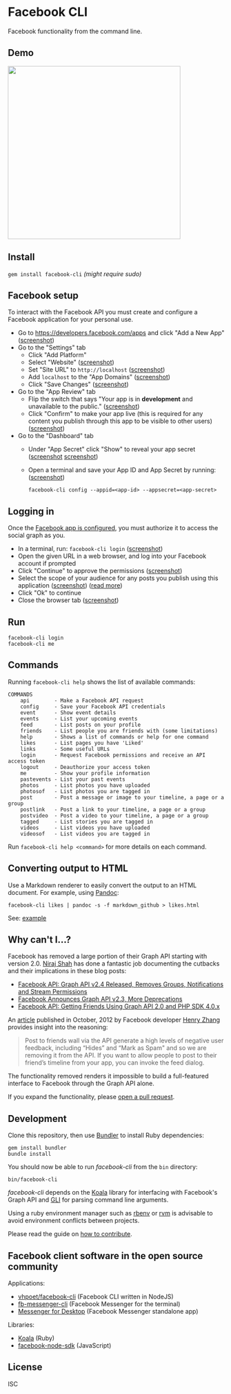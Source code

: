# Facebook CLI

Facebook functionality from the command line.

## Demo

<a href="https://asciinema.org/a/87129"><img src="https://asciinema.org/a/87129.png" width="400"/></a>

## Install

`gem install facebook-cli` *(might require sudo)*

## Facebook setup

To interact with the Facebook API you must create and configure a Facebook application for your personal use.

- Go to https://developers.facebook.com/apps and click "Add a New App" ([screenshot](doc/images/initial-configuration/create-new-app.png))
- Go to the "Settings" tab
  - Click "Add Platform"
  - Select "Website" ([screenshot](doc/images/initial-configuration/select-platform.png))
  - Set "Site URL" to `http://localhost` ([screenshot](doc/images/initial-configuration/set-site-url-to-localhost.png))
  - Add `localhost` to the "App Domains" ([screenshot](doc/images/initial-configuration/add-localhost-to-app-domains.png))
  - Click "Save Changes" ([screenshot](doc/images/initial-configuration/changes-saved.png))
- Go to the "App Review" tab
  - Flip the switch that says "Your app is in **development** and unavailable to the public." ([screenshot](doc/images/initial-configuration/make-public-switch.png))
  - Click "Confirm" to make your app live (this is required for any content you publish through this app to be visible to other users) ([screenshot](doc/images/initial-configuration/make-app-public.png))
- Go to the "Dashboard" tab
  - Under "App Secret" click "Show" to reveal your app secret ([screenshot](doc/images/initial-configuration/show-app-secret.png) [screenshot](doc/images/initial-configuration/app-secret-revealed.png))
  - Open a terminal and save your App ID and App Secret by running: ([screenshot](doc/images/initial-configuration/save-app-id-and-app-secret.png))<br>

    ```
    facebook-cli config --appid=<app-id> --appsecret=<app-secret>
    ```

## Logging in

Once the [Facebook app is configured](#facebook-setup), you must authorize it to access the social graph as you.

- In a terminal, run: `facebook-cli login` ([screenshot](doc/images/login-procedure/facebook-cli-login.png))
- Open the given URL in a web browser, and log into your Facebook account if prompted
- Click "Continue" to approve the permissions ([screenshot](doc/images/login-procedure/approve-permissions.png))
- Select the scope of your audience for any posts you publish using this application ([screenshot](doc/images/login-procedure/set-visibility.png)) ([read more](https://www.facebook.com/help/211513702214269))
- Click "Ok" to continue
- Close the browser tab ([screenshot](doc/images/login-procedure/facebook-cli-logged-in.png))

## Run

```
facebook-cli login
facebook-cli me
```

## Commands

Running ```facebook-cli help``` shows the list of available commands:

```
COMMANDS
    api        - Make a Facebook API request
    config     - Save your Facebook API credentials
    event      - Show event details
    events     - List your upcoming events
    feed       - List posts on your profile
    friends    - List people you are friends with (some limitations)
    help       - Shows a list of commands or help for one command
    likes      - List pages you have 'Liked'
    links      - Some useful URLs
    login      - Request Facebook permissions and receive an API access token
    logout     - Deauthorize your access token
    me         - Show your profile information
    pastevents - List your past events
    photos     - List photos you have uploaded
    photosof   - List photos you are tagged in
    post       - Post a message or image to your timeline, a page or a group
    postlink   - Post a link to your timeline, a page or a group
    postvideo  - Post a video to your timeline, a page or a group
    tagged     - List stories you are tagged in
    videos     - List videos you have uploaded
    videosof   - List videos you are tagged in
```

Run ```facebook-cli help <command>``` for more details on each command.

## Converting output to HTML

Use a Markdown renderer to easily convert the output to an HTML document.  For example, using [Pandoc](http://pandoc.org):

```
facebook-cli likes | pandoc -s -f markdown_github > likes.html
```

See: [example](https://specious.github.io/facebook-cli/likes.html)

## Why can't I...?

Facebook has removed a large portion of their Graph API starting with version 2.0. [Niraj Shah](https://github.com/niraj-shah) has done a fantastic job documenting the cutbacks and their implications in these blog posts:

* [Facebook API: Graph API v2.4 Released, Removes Groups, Notifications and Stream Permissions](https://www.webniraj.com/2015/07/14/facebook-api-graph-api-v2-4-released-removes-groups-notifications-and-stream-permissions/)
* [Facebook Announces Graph API v2.3, More Deprecations](https://www.webniraj.com/2015/03/26/facebook-announces-graph-api-v2-3-more-deprecations/)
* [Facebook API: Getting Friends Using Graph API 2.0 and PHP SDK 4.0.x](https://www.webniraj.com/2014/06/12/facebook-api-getting-friends-using-graph-api-2-0-and-php-sdk-4-0-x/)

An [article](https://developers.facebook.com/blog/post/2012/10/10/growing-quality-apps-with-open-graph/) published in October, 2012 by Facebook developer [Henry Zhang](https://www.facebook.com/hzz) provides insight into the reasoning:

> Post to friends wall via the API generate a high levels of negative user feedback, including “Hides” and “Mark as Spam" and so we are removing it from the API. If you want to allow people to post to their friend’s timeline from your app, you can invoke the feed dialog.

The functionality removed renders it impossible to build a full-featured interface to Facebook through the Graph API alone.

If you expand the functionality, please [open a pull request](https://github.com/specious/facebook-cli/pulls).

## Development

Clone this repository, then use [Bundler](http://bundler.io) to install Ruby dependencies:

```
gem install bundler
bundle install
```

You should now be able to run *facebook-cli* from the `bin` directory:

```
bin/facebook-cli
```

*facebook-cli* depends on the [Koala](https://github.com/arsduo/koala) library for interfacing with Facebook's Graph API and [GLI](https://github.com/davetron5000/gli) for parsing command line arguments.

Using a ruby environment manager such as [rbenv](https://github.com/rbenv/rbenv) or [rvm](https://rvm.io) is advisable to avoid environment conflicts between projects.

Please read the guide on [how to contribute](CONTRIBUTING.md).

## Facebook client software in the open source community

Applications:

- [vhpoet/facebook-cli](https://github.com/vhpoet/facebook-cli) (Facebook CLI written in NodeJS)
- [fb-messenger-cli](https://github.com/Alex-Rose/fb-messenger-cli) (Facebook Messenger for the terminal)
- [Messenger for Desktop](https://github.com/Aluxian/Messenger-for-Desktop) (Facebook Messenger standalone app)

Libraries:

- [Koala](https://github.com/arsduo/koala/) (Ruby)
- [facebook-node-sdk](https://github.com/node-facebook/facebook-node-sdk) (JavaScript)

## License

ISC
